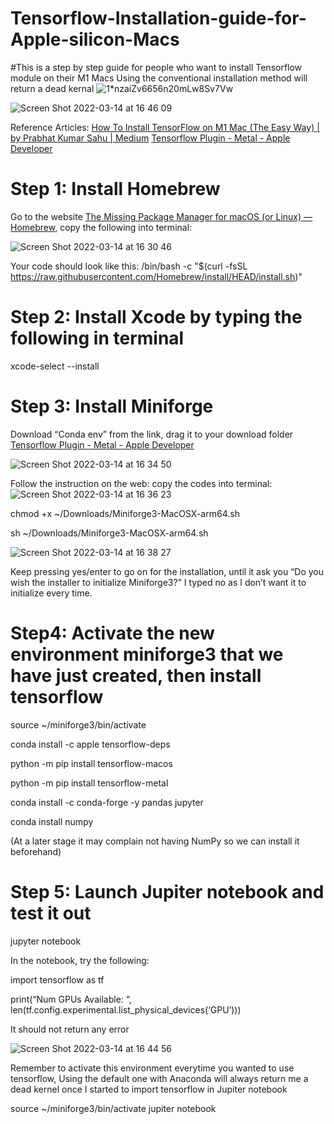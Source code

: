 # Tensorflow-Installation-guide-for-Apple-silicon-Macs
#This is a step by step guide for people who want to install Tensorflow module on their M1 Macs 
Using the conventional installation method will return a dead kernal 
![1*nzaiZv6656n20mLw8Sv7Vw](https://user-images.githubusercontent.com/91990283/158278956-87600dee-955b-40ff-a5a0-712abbb5ac28.jpeg)

![Screen Shot 2022-03-14 at 16 46 09](https://user-images.githubusercontent.com/91990283/158278876-a753e82c-cbd5-4805-a9a6-6e19ed579f69.png)

Reference Articles:
[How To Install TensorFlow on M1 Mac (The Easy Way) | by Prabhat Kumar Sahu | Medium](https://caffeinedev.medium.com/how-to-install-tensorflow-on-m1-mac-8e9b91d93706)
[Tensorflow Plugin - Metal - Apple Developer](https://developer.apple.com/metal/tensorflow-plugin/)

# Step 1: Install Homebrew
Go to the website [The Missing Package Manager for macOS (or Linux) — Homebrew](https://brew.sh), copy the following into terminal:

![Screen Shot 2022-03-14 at 16 30 46](https://user-images.githubusercontent.com/91990283/158277567-bf090563-1613-4738-8a12-89da910a7043.png)

Your code should look like this: /bin/bash -c "$(curl -fsSL https://raw.githubusercontent.com/Homebrew/install/HEAD/install.sh)"

# Step 2: Install Xcode by typing the following in terminal
xcode-select --install

# Step 3: Install Miniforge
Download “Conda env” from the link, drag it to your download folder
[Tensorflow Plugin - Metal - Apple Developer](https://developer.apple.com/metal/tensorflow-plugin/)

![Screen Shot 2022-03-14 at 16 34 50](https://user-images.githubusercontent.com/91990283/158277919-1e6563a2-cc45-4599-a0c8-af719211557e.png)

Follow the instruction on the web: copy the codes into terminal:
![Screen Shot 2022-03-14 at 16 36 23](https://user-images.githubusercontent.com/91990283/158278010-2dc41b63-7e9a-4daf-a4b5-2ecbc9fd0769.png)

chmod +x ~/Downloads/Miniforge3-MacOSX-arm64.sh

sh ~/Downloads/Miniforge3-MacOSX-arm64.sh

![Screen Shot 2022-03-14 at 16 38 27](https://user-images.githubusercontent.com/91990283/158278232-d67b83ae-27a4-4047-a8a9-b037633fdd77.png)

Keep pressing yes/enter to go on for the installation, until it ask you “Do you wish the installer to initialize Miniforge3?”
I typed no as I don’t want it to initialize every time.

# Step4: Activate the new environment miniforge3 that we have just created, then install tensorflow 

source ~/miniforge3/bin/activate

conda install -c apple tensorflow-deps

python -m pip install tensorflow-macos

python -m pip install tensorflow-metal

conda install -c conda-forge -y pandas jupyter

conda install numpy 

(At a later stage it may complain not having NumPy so we can install it beforehand) 

# Step 5: Launch Jupiter notebook and test it out 

jupyter notebook

In the notebook, try the following:

import tensorflow as tf

print(“Num GPUs Available: “, len(tf.config.experimental.list_physical_devices(‘GPU’)))

It should not return any error

![Screen Shot 2022-03-14 at 16 44 56](https://user-images.githubusercontent.com/91990283/158278725-efe0af23-c87f-47b5-b363-5ab3006176f0.png)

Remember to activate this environment everytime you wanted to use tensorflow, Using the default one with Anaconda will always return me a dead kernel once I started to import tensorflow in Jupiter notebook 

source ~/miniforge3/bin/activate
jupiter notebook 
